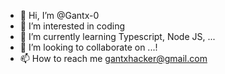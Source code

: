 - 👋 Hi, I’m @Gantx-0
- 👀 I’m interested in coding
- 🌱 I’m currently learning Typescript, Node JS, ...
- 💞️ I’m looking to collaborate on ...!
- 📫 How to reach me gantxhacker@gmail.com

<!---
Gantx-0/Gantx-0 is a ✨ special ✨ repository because its `README.md` (this file) appears on your GitHub profile.
You can click the Preview link to take a look at your changes.
--->
